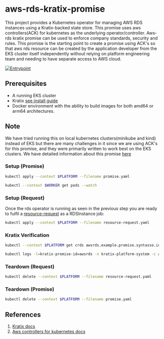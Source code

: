 # aws-rds-kratix-promise

This project provides a Kubernetes operator for managing AWS RDS instances using a Kratix-backed state store. This promise uses aws controllers(ACK) for kubernetes as the underlying operator/controller. Aws-rds kratix promise can be used to enforce company standards, security and rules.
This promise is the starting point to create a promise using ACK's so that aws rds resource can be created by the application developer from the EKS cluster itself independently without relying on platform engineering team and needing to have separate access to AWS cloud.

[![Entrypoint](https://github.com/opencredo/aws-rds-kratix-promise/actions/workflows/entrypoint.yml/badge.svg)](https://github.com/opencredo/aws-rds-kratix-promise/actions/workflows/entrypoint.yml)

## Prerequisites

- A running EKS cluster
- Kratix [see install guide](https://docs.kratix.io/main/guides/installing-kratix/single-cluster)
- Docker environment with the ability to build images for both amd64 or arm64 architectures.

## Note
We have tried running this on local kubernetes clusters(minikube and kind) instead of EKS but there are many challenges in it since we are using ACK's for this promise, and they were primarily written to work best on the EKS clusters.
We have detailed information about this promise [here](https://opencredo.atlassian.net/wiki/spaces/ADA/embed/434339842)

### Setup (Promise)
```bash
kubectl apply --context $PLATFORM --filename promise.yaml

```
```bash
kubectl --context $WORKER get pods --watch
```

### Setup (Request)
Once the rds operator is running as seen in the previous step you are ready to fulfil a [resource-request](resource-request.yaml) as a RDSInstance job:
```bash
kubectl apply --context $PLATFORM --filename resource-request.yaml
```

### Kratix Verification
```bash
kubectl --context $PLATFORM get crds awsrds.example.promise.syntasso.io

kubectl logs -l=kratix-promise-id=awsrds -n kratix-platform-system -c aws-rds-promise-pipeline

```

### Teardown (Request)
```bash
kubectl delete --context $PLATFORM --filename resource-request.yaml
```

### Teardown (Promise)
```bash
kubectl delete --context $PLATFORM --filename promise.yaml

```

## References
1. [Kratix docs](https://docs.kratix.io/)
2. [Aws controllers for kubernetes docs](https://aws-controllers-k8s.github.io/community/docs/community/overview/)